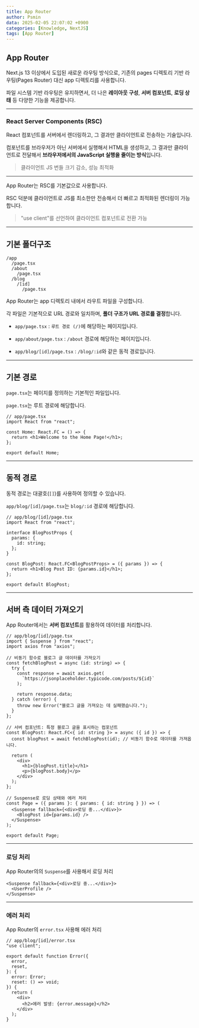 ```yaml
---
title: App Router
author: Psmin
data: 2025-02-05 22:07:02 +0900
categories: [Knowledge, NextJS]
tags: [App Router]
---
```


## App Router

Next.js 13 이상에서 도입된 새로운 라우팅 방식으로, 기존의 pages 디렉토리 기반 라우팅(Pages Router) 대신 app 디렉토리를 사용합니다.

파일 시스템 기반 라우팅은 유지하면서, 더 나은 **레이아웃 구성**, **서버 컴포넌트**, **로딩 상태** 등 다양한 기능을 제공합니다.

---

### React Server Components (RSC)

React 컴포넌트를 서버에서 렌더링하고, 그 결과만 클라이언트로 전송하는 기술입니다.

컴포넌트를 브라우저가 아닌 서버에서 실행해서 HTML을 생성하고, 그 결과만 클라이언트로 전달해서 **브라우저에서의 JavaScript 실행을 줄이는 방식**입니다.

> 클라이언트 JS 번들 크기 감소, 성능 최적화

---

App Router는 RSC를 기본값으로 사용합니다.

RSC 덕분에 클라이언트로 JS를 최소한만 전송해서 더 빠르고 최적화된 렌더링이 가능합니다.

> "use client"를 선언하여 클라이언트 컴포넌트로 전환 가능

---

## 기본 폴더구조

```tsx
/app
  /page.tsx
  /about
    /page.tsx
  /blog
    /[id]
      /page.tsx

```

App Router는 app 디렉토리 내에서 라우트 파일을 구성합니다.

각 파일은 기본적으로 URL 경로와 일치하며, **폴더 구조가 URL 경로를 결정**합니다.

- `app/page.tsx` : `루트 경로 (/)`에 해당하는 페이지입니다.

- `app/about/page.tsx` : `/about` 경로에 해당하는 페이지입니다.

- `app/blog/[id]/page.tsx` : `/blog/:id`와 같은 동적 경로입니다.

---

## 기본 경로

`page.tsx`는 페이지를 정의하는 기본적인 파일입니다.

`page.tsx`는 루트 경로에 해당합니다.

```tsx
// app/page.tsx
import React from "react";

const Home: React.FC = () => {
  return <h1>Welcome to the Home Page!</h1>;
};

export default Home;
```

---

## 동적 경로

동적 경로는 대괄호(`[]`)를 사용하여 정의할 수 있습니다.

`app/blog/[id]/page.tsx`는 `blog/:id` 경로에 해당합니다.

```tsx
// app/blog/[id]/page.tsx
import React from "react";

interface BlogPostProps {
  params: {
    id: string;
  };
}

const BlogPost: React.FC<BlogPostProps> = ({ params }) => {
  return <h1>Blog Post ID: {params.id}</h1>;
};

export default BlogPost;
```

---

## 서버 측 데이터 가져오기

App Router에서는 **서버 컴포넌트**를 활용하여 데이터를 처리합니다.

```tsx
// app/blog/[id]/page.tsx
import { Suspense } from "react";
import axios from "axios";

// 비동기 함수로 블로그 글 데이터를 가져오기
const fetchBlogPost = async (id: string) => {
  try {
    const response = await axios.get(
      `https://jsonplaceholder.typicode.com/posts/${id}`
    );

    return response.data;
  } catch (error) {
    throw new Error("블로그 글을 가져오는 데 실패했습니다.");
  }
};

// 서버 컴포넌트: 특정 블로그 글을 표시하는 컴포넌트
const BlogPost: React.FC<{ id: string }> = async ({ id }) => {
  const blogPost = await fetchBlogPost(id); // 비동기 함수로 데이터를 가져옵니다.

  return (
    <div>
      <h1>{blogPost.title}</h1>
      <p>{blogPost.body}</p>
    </div>
  );
};

// Suspense로 로딩 상태와 에러 처리
const Page = ({ params }: { params: { id: string } }) => (
  <Suspense fallback={<div>로딩 중...</div>}>
    <BlogPost id={params.id} />
  </Suspense>
);

export default Page;
```

---

### 로딩 처리

App Router의의 `Suspense`를 사용해서 로딩 처리

```tsx
<Suspense fallback={<div>로딩 중...</div>}>
  <UserProfile />
</Suspense>
```

---

### 에러 처리

App Router의 `error.tsx` 사용해 에러 처리

```tsx
// app/blog/[id]/error.tsx
"use client";

export default function Error({
  error,
  reset,
}: {
  error: Error;
  reset: () => void;
}) {
  return (
    <div>
      <h2>에러 발생: {error.message}</h2>
    </div>
  );
}
```
